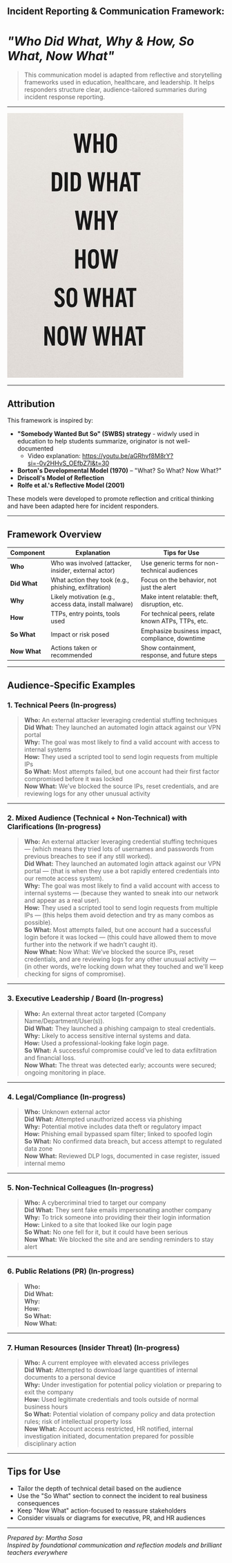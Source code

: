 ## Incident Reporting & Communication Framework: 
# *"Who Did What, Why & How, So What, Now What"*
<blockquote> This communication model is adapted from reflective and storytelling frameworks used in education, healthcare, and leadership. It helps responders structure clear, audience-tailored summaries during incident response reporting. </blockquote>

---

![Incident Reporting Framework](./Assets/WhoDidWhatWhyHow.jpg)

---

## Attribution
This framework is inspired by:
- **"Somebody Wanted But So" (SWBS) strategy** -  widwly used in education to help students summarize, originator is not well-documented
    - Video explanation: https://youtu.be/aGRhvf8M8rY?si=-0v2HHvS_OEfbZ7l&t=30
- **Borton's Developmental Model (1970)** – "What? So What? Now What?"
- **Driscoll's Model of Reflection**
- **Rolfe et al.'s Reflective Model (2001)**

These models were developed to promote reflection and critical thinking and have been adapted here for incident responders.

---

## Framework Overview

| **Component** | **Explanation** | **Tips for Use** |
|---------------|-----------------|------------------|
| **Who**       | Who was involved (attacker, insider, external actor) | Use generic terms for non-technical audiences |
| **Did What**  | What action they took (e.g., phishing, exfiltration) | Focus on the behavior, not just the alert |
| **Why**       | Likely motivation (e.g., access data, install malware) | Make intent relatable: theft, disruption, etc. |
| **How**       | TTPs, entry points, tools used | For technical peers, relate known ATPs, TTPs, etc. |
| **So What**   | Impact or risk posed | Emphasize business impact, compliance, downtime |
| **Now What**  | Actions taken or recommended | Show containment, response, and future steps |

---

## Audience-Specific Examples

### 1. Technical Peers (In-progress)

> **Who:** An external attacker leveraging credential stuffing techniques <br/>
> **Did What:** They launched an automated login attack against our VPN portal <br/>
> **Why:** The goal was most likely to find a valid account with access to internal systems <br/>
> **How:** They used a scripted tool to send login requests from multiple IPs <br/>
> **So What:** Most attempts failed, but one account had their first factor compromised before it was locked <br/>
> **Now What:** We’ve blocked the source IPs, reset credentials, and are reviewing logs for any other unusual activity <br/>

---

### 2. Mixed Audience (Technical + Non-Technical) with Clarifications (In-progress)

> **Who:** An external attacker leveraging credential stuffing techniques — (which means they tried lots of usernames and passwords from previous breaches to see if any still worked). <br/>
> **Did What:** They launched an automated login attack against our VPN portal — (that is when they use a bot rapidly entered credentials into our remote access system). <br/>
> **Why:** The goal was most likely to find a valid account with access to internal systems — (because they wanted to sneak into our network and appear as a real user). <br/>
> **How:** They used a scripted tool to send login requests from multiple IPs — (this helps them avoid detection and try as many combos as possible). <br/>
> **So What:** Most attempts failed, but one account had a successful login before it was locked — (this could have allowed them to move further into the network if we hadn’t caught it). <br/>
> **Now What:** Now What: We’ve blocked the source IPs, reset credentials, and are reviewing logs for any other unusual activity — (in other words, we’re locking down what they touched and we'll keep checking for signs of compromise). <br/>

---

### 3. Executive Leadership / Board (In-progress)

> **Who:** An external threat actor targeted (Company Name/Department/User(s)). <br/>
> **Did What:** They launched a phishing campaign to steal credentials.  <br/>
> **Why:** Likely to access sensitive internal systems and data.  <br/>
> **How:** Used a professional-looking fake login page.  <br/>
> **So What:** A successful compromise could've led to data exfiltration and financial loss.  <br/>
> **Now What:** The threat was detected early; accounts were secured; ongoing monitoring in place. <br/>

---

### 4. Legal/Compliance (In-progress)

> **Who:** Unknown external actor  <br/>
> **Did What:** Attempted unauthorized access via phishing  <br/>
> **Why:** Potential motive includes data theft or regulatory impact  <br/>
> **How:** Phishing email bypassed spam filter; linked to spoofed login  <br/>
> **So What:** No confirmed data breach, but access attempt to regulated data zone  <br/>
> **Now What:** Reviewed DLP logs, documented in case register, issued internal memo <br/>

---

### 5. Non-Technical Colleagues (In-progress)

> **Who:** A cybercriminal tried to target our company  <br/>
> **Did What:** They sent fake emails impersonating another company <br/>
> **Why:** To trick someone into providing their their login information  <br/>
> **How:** Linked to a site that looked like our login page  <br/>
> **So What:** No one fell for it, but it could have been serious  <br/>
> **Now What:** We blocked the site and are sending reminders to stay alert <br/>

---

### 6. Public Relations (PR) (In-progress)

> **Who:** <br/>
> **Did What:** <br/>
> **Why:** <br/>
> **How:**  <br/>
> **So What:** <br/>
> **Now What:** <br/>

---

### 7. Human Resources (Insider Threat) (In-progress)

> **Who:** A current employee with elevated access privileges  <br/>
> **Did What:** Attempted to download large quantities of internal documents to a personal device  <br/>
> **Why:** Under investigation for potential policy violation or preparing to exit the company  <br/>
> **How:** Used legitimate credentials and tools outside of normal business hours  <br/>
> **So What:** Potential violation of company policy and data protection rules; risk of intellectual property loss  <br/>
> **Now What:** Account access restricted, HR notified, internal investigation initiated, documentation prepared for possible disciplinary action <br/>

---

## Tips for Use

- Tailor the depth of technical detail based on the audience
- Use the "So What" section to connect the incident to real business consequences
- Keep "Now What" action-focused to reassure stakeholders
- Consider visuals or diagrams for executive, PR, and HR audiences

---

*Prepared by: Martha Sosa  
Inspired by foundational communication and reflection models and brilliant teachers everywhere*
